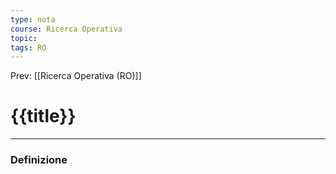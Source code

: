 ```yaml
---
type: nota
course: Ricerca Operativa
topic: 
tags: RO
---
```


Prev: [[Ricerca Operativa (RO)]]

# {{title}}
---

### Definizione